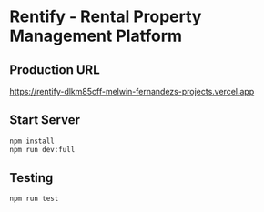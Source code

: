 # Rentify - Rental Property Management Platform

## Production URL
https://rentify-dlkm85cff-melwin-fernandezs-projects.vercel.app

## Start Server
```bash
npm install
npm run dev:full
```

## Testing
```bash
npm run test
```